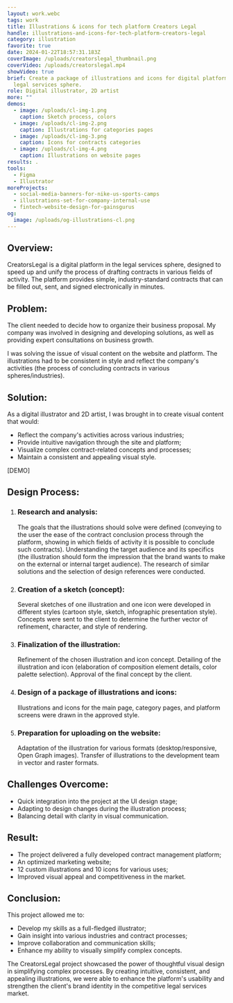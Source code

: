 ```yaml
---
layout: work.webc
tags: work
title: Illustrations & icons for tech platform Creators Legal
handle: illustrations-and-icons-for-tech-platform-creators-legal
category: illustration
favorite: true
date: 2024-01-22T18:57:31.183Z
coverImage: /uploads/creatorslegal_thumbnail.png
coverVideo: /uploads/creatorslegal.mp4
showVideo: true
brief: Create a package of illustrations and icons for digital platform in the
  legal services sphere.
role: Digital illustrator, 2D artist
more: ""
demos:
  - image: /uploads/cl-img-1.png
    caption: Sketch process, colors
  - image: /uploads/cl-img-2.png
    caption: Illustrations for categories pages
  - image: /uploads/cl-img-3.png
    caption: Icons for contracts categories
  - image: /uploads/cl-img-4.png
    caption: Illustrations on website pages
results: .
tools:
  - Figma
  - Illustrator
moreProjects:
  - social-media-banners-for-nike-us-sports-camps
  - illustrations-set-for-company-internal-use
  - fintech-website-design-for-gainsgurus
og:
  image: /uploads/og-illustrations-cl.png
---
```

## Overview:

CreatorsLegal is a digital platform in the legal services sphere, designed to speed up and unify the process of drafting contracts in various fields of activity. The platform provides simple, industry-standard contracts that can be filled out, sent, and signed electronically in minutes.

## Problem:

The client needed to decide how to organize their business proposal. My company was involved in designing and developing solutions, as well as providing expert consultations on business growth.

I was solving the issue of visual content on the website and platform. The illustrations had to be consistent in style and reflect the company's activities (the process of concluding contracts in various spheres/industries).

## Solution:

As a digital illustrator and 2D artist, I was brought in to create visual content that would:

* Reflect the company's activities across various industries;
* Provide intuitive navigation through the site and platform;
* Visualize complex contract-related concepts and processes;
* Maintain a consistent and appealing visual style.

\[DEMO]

## Design Process:

1. ### Research and analysis:

   The goals that the illustrations should solve were defined (conveying to the user the ease of the contract conclusion process through the platform, showing in which fields of activity it is possible to conclude such contracts). Understanding the target audience and its specifics (the illustration should form the impression that the brand wants to make on the external or internal target audience). The research of similar solutions and the selection of design references were conducted.


2. ### Creation of a sketch (concept):

   Several sketches of one illustration and one icon were developed in different styles (cartoon style, sketch, infographic presentation style). Concepts were sent to the client to determine the further vector of refinement, character, and style of rendering.


3. ### Finalization of the illustration:

   Refinement of the chosen illustration and icon concept. Detailing of the illustration and icon (elaboration of composition element details, color palette selection). Approval of the final concept by the client.


4. ### Design of a package of illustrations and icons:

   Illustrations and icons for the main page, category pages, and platform screens were drawn in the approved style.


5. ### Preparation for uploading on the website:

   Adaptation of the illustration for various formats (desktop/responsive, Open Graph images). Transfer of illustrations to the development team in vector and raster formats.



## Challenges Overcome:

* Quick integration into the project at the UI design stage;
* Adapting to design changes during the illustration process;
* Balancing detail with clarity in visual communication.



## Result:

* The project delivered a fully developed contract management platform;
* An optimized marketing website;
* 12 custom illustrations and 10 icons for various uses;
* Improved visual appeal and competitiveness in the market.



## Conclusion:

This project allowed me to:

* Develop my skills as a full-fledged illustrator;
* Gain insight into various industries and contract processes;
* Improve collaboration and communication skills;
* Enhance my ability to visually simplify complex concepts.

The CreatorsLegal project showcased the power of thoughtful visual design in simplifying complex processes. By creating intuitive, consistent, and appealing illustrations, we were able to enhance the platform's usability and strengthen the client's brand identity in the competitive legal services market.